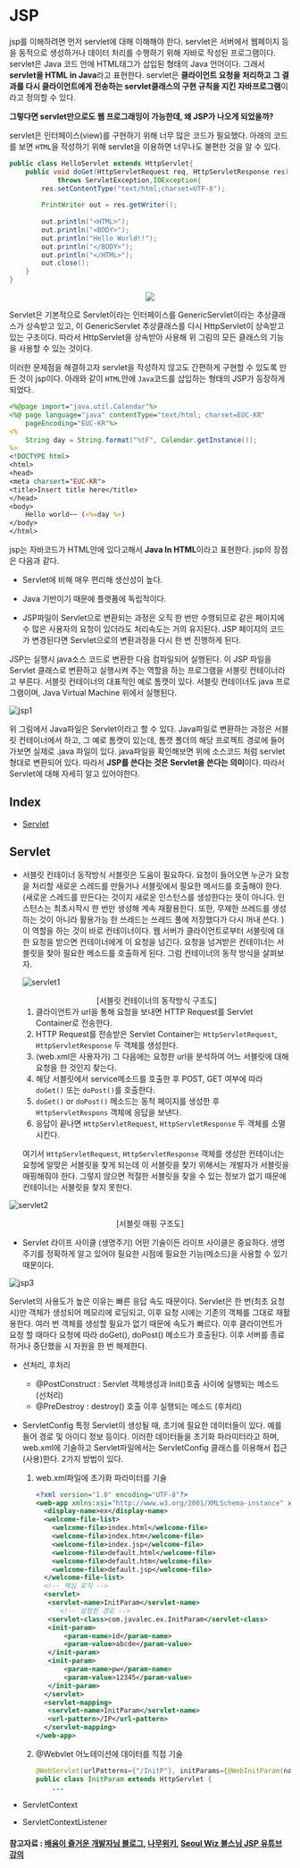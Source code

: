 # JSP

jsp를 이해하려면 먼저 servlet에 대해 이해해야 한다. servlet은 서버에서 웹페이지 등을 동적으로 생성하거나 데이터 처리를 수행하기 위해 자바로 작성된 프로그램이다. servlet은 Java 코드 안에 HTML태그가 삽입된 형태의 Java 언어이다. 그래서 **servlet을 HTML in Java**라고 표현한다. servlet은 **클라이언트 요청을 처리하고 그 결과를 다시 클라이언트에게 전송하는 servlet클래스의 구현 규칙을 지킨 자바프로그램**이라고 정의할 수 있다. 

**그렇다면 servlet만으로도 웹 프로그래밍이 가능한데, 왜 JSP가 나오게 되었을까?**

servlet은 인터페이스(view)를 구현하기 위해 너무 많은 코드가 필요했다. 아래의 코드를 보면 `HTML`을 작성하기 위해 servlet을 이용하면 너무나도 불편한 것을 알 수 있다.

```java
public class HelloServlet extends HttpServlet{
    public void doGet(HttpServletRequest req, HttpServletResponse res)
        	throws ServletException,IOException{
        res.setContentType("text/html;charset=UTF-8");
        
        PrintWriter out = res.getWriter();
        
        out.println("<HTML>");
        out.println("<BODY>");
        out.println("Hello World!!");
        out.println("</BODY>");
        out.println("</HTML>");
        out.close();
    }
}
```



<p align="center"><img src="https://user-images.githubusercontent.com/52786355/84744203-e4dcb180-afed-11ea-9686-2f9f6290bdfc.PNG"></p>

Servlet은 기본적으로 Servlet이라는 인터페이스를 GenericServlet이라는 추상클래스가 상속받고 있고, 이 GenericServlet 추상클래스를 다시 HttpServlet이 상속받고 있는 구조이다. 따라서 HttpServlet을 상속받아 사용해 위 그림의 모든 클래스의 기능을 사용할 수 있는 것이다. 

이러한 문제점을 해결하고자 servlet을 작성하지 않고도 간편하게 구현할 수 있도록 만든 것이 jsp이다. 아래와 같이 `HTML`안에 `Java`코드를 삽입하는 형태의 JSP가 등장하게 되었다.

```jsp
<%@page import="java.util.Calendar"%>
<%@ page language="java" contentType="text/html; charset=EUC-KR"
    pageEncoding="EUC-KR"%>
<%
	String day = String.format("%tF", Calendar.getInstance());
%>
<!DOCTYPE html>
<html>
<head>
<meta charsert="EUC-KR">
<title>Insert title here</title>
</head>
<body>
	Hello world~~ (<%=day %>)    
</body>
</html>
```

jsp는 자바코드가 HTML안에 있다고해서 **Java In HTML**이라고 표현한다. jsp의 장점은 다음과 같다.

- Servlet에 비해 매우 편리해 생산성이 높다.

- Java 기반이기 때문에 플랫폼에 독립적이다.
- JSP파일이 Servlet으로 변환되는 과정은 오직 한 번만 수행되므로 같은 페이지에 수 많은 사용자의 요청이 있더라도 처리속도는 거의 유지된다. JSP 페이지의 코드가 변경된다면 Servlet으로의 변환과정을 다시 한 번 진행하게 된다.

JSP는 실행시 java소스 코드로 변환한 다음 컴파일되어 실행된다. 이 JSP 파일을 Servlet 클래스로 변환하고 실행시켜 주는 역할을 하는 프로그램을 서블릿 컨테이너라고 부른다. 서블릿 컨테이너의 대표적인 예로 톰캣이 있다. 서블릿 컨테이너도 java 프로그램이며, Java Virtual Machine 위에서 실행된다.

 ![jsp1](https://user-images.githubusercontent.com/52786355/84742749-e60cdf00-afeb-11ea-85ba-0d5d4f8ec949.PNG)

위 그림에서 Java파일은 Servlet이라고 할 수 있다. Java파일로 변환하는 과정은 서블릿 컨테이너에서 하고, 그 예로 톰캣이 있는데, 톰캣 폴더의 해당 프로젝트 경로에 들어가보면 실제로 .java 파일이 있다. java파일을 확인해보면 위에 소스코드 처럼 servlet 형대로 변환되어 있다. 따라서 **JSP를 쓴다는 것은 Servlet을 쓴다는 의미**이다. 따라서 Servlet에 대해 자세히 알고 있어야한다.



## Index

- [Servlet](#Servlet)



## Servlet

- 서블릿 컨테이너 동작방식
  서블릿은 도움이 필요하다. 요청이 들어오면 누군가 요청을 처리할 새로운 스레드를 만들거나 서블릿에서 필요한 메서드를 호출해야 한다. (새로운 스레드를 만든다는 것이지 새로운 인스턴스를 생성한다는 뜻이 아니다. 인스턴스는 최초시작시 한 번만 생성해 계속 재활용한다. 또한, 무제한 쓰레드를 생성하는 것이 아니라 활용가능 한 쓰레드는 쓰레드 풀에 저장했다가 다시 꺼내 쓴다. ) 이 역할을 하는 것이 바로 컨테이너이다. 웹 서버가 클라이언트로부터 서블릿에 대한 요청을 받으면 컨테이너에게 이 요청을 넘긴다. 요청을 넘겨받은 컨테이너는 서블릿을 찾아 필요한 메소드를 호출하게 된다. 그럼 컨테이너의 동작 방식을 살펴보자.

  ![servlet1](https://user-images.githubusercontent.com/52786355/84839245-9247d780-b077-11ea-81e7-f1ba7f5518dc.PNG)

  <center>[서블릿 컨테이너의 동작방식 구조도]</center>

  1. 클라이언트가 url을 통해 요청을 보내면 HTTP Request를 Servlet Container로 전송한다.
  2. HTTP Request를 전송받은 Servlet Container는 `HttpServletRequest`, `HttpServletResponse` 두 객체를 생성한다.
  3. (web.xml은 사용자가) 그 다음에는 요청한 url을 분석하여 어느 서블릿에 대해 요청을 한 것인지 찾는다.
  4. 해당 서블릿에서 service메소드를 호출한 후 POST, GET 여부에 따라 `doGet()` 또는 `doPost()`를 호출한다.
  5. `doGet()` or `doPost()` 메소드는 동적 페이지를 생성한 후 `HttpServletRespons` 객체에 응답을 보낸다.
  6. 응답이 끝나면 `HttpServletRequest`, `HttpServletResponse` 두 객체를 소멸시킨다.

  여기서 `HttpServletRequest`, `HttpServletResponse` 객체를 생성한 컨테이너는 요청에 알맞은 서블릿을 찾게 되는데 이 서블릿을 찾기 위해서는 개발자가 서블릿을 매핑해줘야 한다. 그렇지 않으면 적절한 서블릿을 찾을 수 있는 정보가 없기 때문에 컨테이너는 서블릿을 찾지 못한다.

![servlet2](https://user-images.githubusercontent.com/52786355/84840249-f9668b80-b079-11ea-91a7-59c267298db0.PNG)

<center>[서블릿 매핑 구조도]</center>



- Servlet 라이프 사이클 (생명주기)
  어떤 기술이든 라이프 사이클은 중요하다. 생명주기를 정확하게 알고 있어야 필요한 시점에 필요한 기능(메소드)을 사용할 수 있기 때문이다.

![jsp3](C:\Users\User\Desktop\이미지\jsp3.PNG)

Servlet의 사용도가 높은 이유는 빠른 응답 속도 때문이다. Servlet은 한 번(최초 요청 시)만 객체가 생성되어 메모리에 로딩되고, 이후 요청 시에는 기존의 객체를 그대로 재활용한다. 여러 번 객체를 생성할 필요가 없기 때문에 속도가 빠르다. 이후 클라이언트가 요청 할 때마다 요청에 따라 doGet(), doPost() 메소드가 호출된다. 이후 서버를 종료하거나 중단했을 시 자원을 한 번 해제한다.

- 선처리, 후처리
  - @PostConstruct : Servlet 객체생성과 Init()호출 사이에 실행되는 메소드 (선처리)
  - @PreDestroy : destroy() 호출 이후 실행되는 메소드 (후처리)

- ServletConfig
  특정 Servlet이 생성될 때, 초기에 필요한 데이터들이 있다. 예를 들어 경로 및 아이디 정보 등이다. 이러한 데이터들을 초기화 파라미터라고 하며, web.xml에 기술하고 Servlet파일에서는 ServletConfig 클래스를 이용해서 접근(사용)한다. 2가지 방법이 있다.

  1. web.xml파일에 초기화 파라미터를 기술

     ```xml
     <?xml version="1.0" encoding="UTF-8"?>
     <web-app xmlns:xsi="http://www.w3.org/2001/XMLSchema-instance" xmlns="http://xmlns.jcp.org/xml/ns/javaee" xsi:schemaLocation="http://xmlns.jcp.org/xml/ns/javaee http://xmlns.jcp.org/xml/ns/javaee/web-app_3_1.xsd" id="WebApp_ID" version="3.1">
       <display-name>ex</display-name>
       <welcome-file-list>
         <welcome-file>index.html</welcome-file>
         <welcome-file>index.htm</welcome-file>
         <welcome-file>index.jsp</welcome-file>
         <welcome-file>default.html</welcome-file>
         <welcome-file>default.htm</welcome-file>
         <welcome-file>default.jsp</welcome-file>
       </welcome-file-list>
       <!-- 핵심 로직 -->
       <servlet>
       	<servlet-name>InitParam</servlet-name>
           <!-- 설정한 경로 -->
       	<servlet-class>com.javalec.ex.InitParam</servlet-class>
       	<init-param>
       		<param-name>id</param-name>
       		<param-value>abcde</param-value>
       	</init-param>
       	<init-param>
       		<param-name>pw</param-name>
       		<param-value>12345</param-value>
       	</init-param>
       </servlet>
       <servlet-mapping>
       	<servlet-name>InitParam</servlet-name>
       	<url-pattern>/IP</url-pattern>
       </servlet-mapping>
     </web-app>
     ```

     

  2. @Webvlet 어노테이션에 데이터를 직접 기술

     ```java
     @WebServlet(urlPatterns={"/InitP"}, initParams={@WebInitParam(name="id2",value="aaaaa"), @WebInitParam(name="pw2", value="9999")})
     public class InitParam extends HttpServlet { 
         ...
     ```

     

- ServletContext
  

- ServletContextListener







#### 참고자료 : [배움이 즐거운 개발자님 블로그](https://galid1.tistory.com/488), [나무위키](https://namu.wiki/w/JSP), [Seoul Wiz 블스님 JSP 유튜브 강의](https://www.youtube.com/watch?v=dWkKwWDQxio&list=PLieE0qnqO2kTyzAlsvxzoulHVISvO8zA9&index=35)

